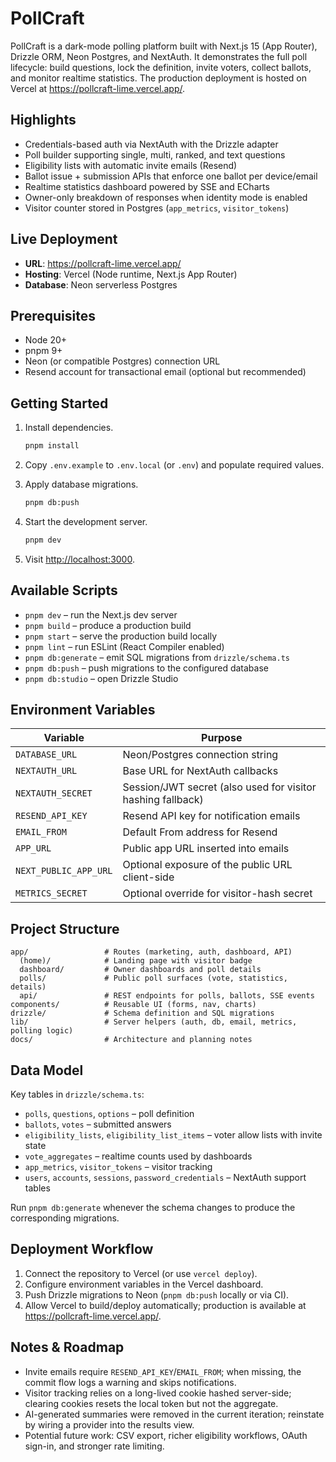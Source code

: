 # PollCraft

PollCraft is a dark-mode polling platform built with Next.js 15 (App Router), Drizzle ORM, Neon Postgres, and NextAuth. It demonstrates the full poll lifecycle: build questions, lock the definition, invite voters, collect ballots, and monitor realtime statistics. The production deployment is hosted on Vercel at <https://pollcraft-lime.vercel.app/>.

## Highlights

- Credentials-based auth via NextAuth with the Drizzle adapter
- Poll builder supporting single, multi, ranked, and text questions
- Eligibility lists with automatic invite emails (Resend)
- Ballot issue + submission APIs that enforce one ballot per device/email
- Realtime statistics dashboard powered by SSE and ECharts
- Owner-only breakdown of responses when identity mode is enabled
- Visitor counter stored in Postgres (`app_metrics`, `visitor_tokens`)

## Live Deployment

- **URL**: <https://pollcraft-lime.vercel.app/>
- **Hosting**: Vercel (Node runtime, Next.js App Router)
- **Database**: Neon serverless Postgres

## Prerequisites

- Node 20+
- pnpm 9+
- Neon (or compatible Postgres) connection URL
- Resend account for transactional email (optional but recommended)

## Getting Started

1. Install dependencies.

   ```bash
   pnpm install
   ```

2. Copy `.env.example` to `.env.local` (or `.env`) and populate required values.

3. Apply database migrations.

   ```bash
   pnpm db:push
   ```

4. Start the development server.

   ```bash
   pnpm dev
   ```

5. Visit <http://localhost:3000>.

## Available Scripts

- `pnpm dev` – run the Next.js dev server
- `pnpm build` – produce a production build
- `pnpm start` – serve the production build locally
- `pnpm lint` – run ESLint (React Compiler enabled)
- `pnpm db:generate` – emit SQL migrations from `drizzle/schema.ts`
- `pnpm db:push` – push migrations to the configured database
- `pnpm db:studio` – open Drizzle Studio

## Environment Variables

| Variable              | Purpose                                                     |
| --------------------- | ----------------------------------------------------------- |
| `DATABASE_URL`        | Neon/Postgres connection string                             |
| `NEXTAUTH_URL`        | Base URL for NextAuth callbacks                             |
| `NEXTAUTH_SECRET`     | Session/JWT secret (also used for visitor hashing fallback) |
| `RESEND_API_KEY`      | Resend API key for notification emails                      |
| `EMAIL_FROM`          | Default From address for Resend                             |
| `APP_URL`             | Public app URL inserted into emails                         |
| `NEXT_PUBLIC_APP_URL` | Optional exposure of the public URL client-side             |
| `METRICS_SECRET`      | Optional override for visitor-hash secret                   |

## Project Structure

```.
app/                 # Routes (marketing, auth, dashboard, API)
  (home)/            # Landing page with visitor badge
  dashboard/         # Owner dashboards and poll details
  polls/             # Public poll surfaces (vote, statistics, details)
  api/               # REST endpoints for polls, ballots, SSE events
components/          # Reusable UI (forms, nav, charts)
drizzle/             # Schema definition and SQL migrations
lib/                 # Server helpers (auth, db, email, metrics, polling logic)
docs/                # Architecture and planning notes
```

## Data Model

Key tables in `drizzle/schema.ts`:

- `polls`, `questions`, `options` – poll definition
- `ballots`, `votes` – submitted answers
- `eligibility_lists`, `eligibility_list_items` – voter allow lists with invite state
- `vote_aggregates` – realtime counts used by dashboards
- `app_metrics`, `visitor_tokens` – visitor tracking
- `users`, `accounts`, `sessions`, `password_credentials` – NextAuth support tables

Run `pnpm db:generate` whenever the schema changes to produce the corresponding migrations.

## Deployment Workflow

1. Connect the repository to Vercel (or use `vercel deploy`).
2. Configure environment variables in the Vercel dashboard.
3. Push Drizzle migrations to Neon (`pnpm db:push` locally or via CI).
4. Allow Vercel to build/deploy automatically; production is available at <https://pollcraft-lime.vercel.app/>.

## Notes & Roadmap

- Invite emails require `RESEND_API_KEY`/`EMAIL_FROM`; when missing, the commit flow logs a warning and skips notifications.
- Visitor tracking relies on a long-lived cookie hashed server-side; clearing cookies resets the local token but not the aggregate.
- AI-generated summaries were removed in the current iteration; reinstate by wiring a provider into the results view.
- Potential future work: CSV export, richer eligibility workflows, OAuth sign-in, and stronger rate limiting.
